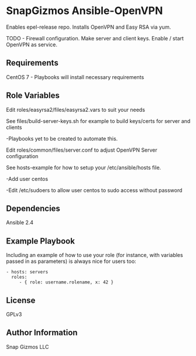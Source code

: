 SnapGizmos Ansible-OpenVPN
=========

Enables epel-release repo. Installs OpenVPN and Easy RSA via yum.

TODO - Firewall configuration. Make server and client keys. Enable / start OpenVPN as service.

Requirements
------------

CentOS 7 - Playbooks will install necessary requirements

Role Variables
--------------

Edit roles/easyrsa2/files/easyrsa2.vars to suit your needs


See files/build-server-keys.sh for example to build keys/certs for server and clients

-Playbooks yet to be created to automate this.

Edit roles/common/files/server.conf to adjust OpenVPN Server configuration


See hosts-example for how to setup your /etc/ansible/hosts file.

-Add user centos

-Edit /etc/sudoers to allow user centos to sudo access without password

Dependencies
------------

Ansible 2.4

Example Playbook
----------------

Including an example of how to use your role (for instance, with variables passed in as parameters) is always nice for users too:

    - hosts: servers
      roles:
         - { role: username.rolename, x: 42 }

License
-------

GPLv3

Author Information
------------------

Snap Gizmos LLC
